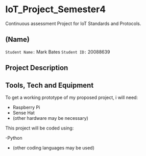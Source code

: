 # IoT_Project_Semester4
Continuous assessment Project for IoT Standards and Protocols.

## (Name)
`Student Name:` Mark Bates
`Student ID:` 20088639

## Project Description



## Tools, Tech and Equipment
To get a working prototype of my proposed project, i will need:
- Raspberry Pi
- Sense Hat
- (other hardware may be necessary)

This project will be coded using:

-Python
- (other coding languages may be used)
